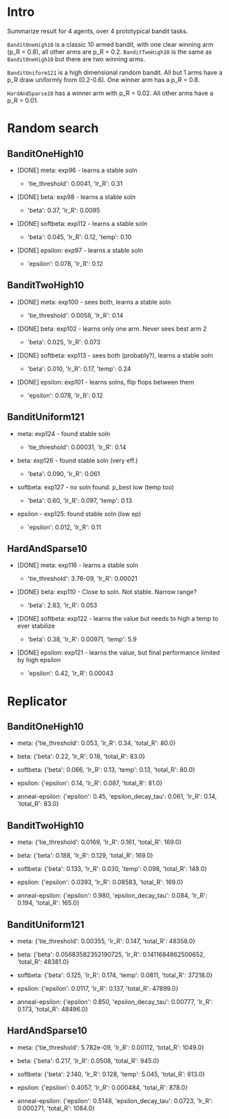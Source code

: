 # Intro

Summarize result for 4 agents, over 4 prototypical bandit tasks.

`BanditOneHigh10` is a classic 10 armed bandit, with one clear winning arm (p_R = 0.8), all other arms are p_R = 0.2. `BanditTwoHigh10` is the same as `BanditOneHigh10` but there are two winning arms.

`BanditUniform121` is a high dimensional random bandit. All but 1 arms have a p_R draw uniformly from (0.2-0.6). One winner arm has a p_R = 0.8.

`HardAndSparse10` has a winner arm with p_R = 0.02. All other arms have a p_R = 0.01.


# Random search
## BanditOneHigh10
- [DONE] meta: exp96 - learns a stable soln 
  + 'tie_threshold': 0.0041, 'lr_R': 0.31

- [DONE] beta: exp98 - learns a stable soln 
  + 'beta': 0.37, 'lr_R': 0.0095

- [DONE] softbeta: exp112 - learns a stable soln 
  + 'beta': 0.045, 'lr_R': 0.12, 'temp': 0.10

- [DONE] epsilon: exp97 - learns a stable soln 
  + 'epsilon': 0.078, 'lr_R': 0.12

## BanditTwoHigh10
- [DONE] meta: exp100 - sees both, learns a stable soln
  + 'tie_threshold': 0.0058, 'lr_R': 0.14

- [DONE] beta: exp102 - learns only one arm. Never sees best arm 2
  + 'beta': 0.025, 'lr_R': 0.073

- [DONE] softbeta: exp113 - sees both (probably?), learns a stable soln
  + 'beta': 0.010, 'lr_R': 0.17, 'temp': 0.24

- [DONE] epsilon: exp101 - learns solns, flip flops between them
  + 'epsilon': 0.078, 'lr_R': 0.12

## BanditUniform121
- meta: exp124 - found stable soln
  + 'tie_threshold': 0.00031, 'lr_R': 0.14

- beta: exp126 - found stable soln (very eff.)
  + 'beta': 0.090, 'lr_R': 0.061

- softbeta: exp127 - no soln found. p_best low (temp too)
  + 'beta': 0.60, 'lr_R': 0.097, 'temp': 0.13

- epsilon - exp125: found stable soln (low ep)
  + 'epsilon': 0.012, 'lr_R': 0.11

## HardAndSparse10
- [DONE] meta: exp116 - learns a stable soln 
  + 'tie_threshold': 3.76-09, 'lr_R': 0.00021

- [DONE} beta: exp110 - Close to soln. Not stable. Narrow range?
  + 'beta': 2.83, 'lr_R': 0.053

- [DONE] softbeta: exp122 - learns the value but needs to high a temp to ever stabilize
  + 'beta': 0.38, 'lr_R': 0.00971, 'temp': 5.9

- [DONE] epsilon: exp121 - learns the value, but final performance limited by high epsilon
  + 'epsilon': 0.42, 'lr_R': 0.00043

# Replicator
## BanditOneHigh10
- meta: {'tie_threshold': 0.053, 'lr_R': 0.34, 'total_R': 80.0}

- beta: {'beta': 0.22, 'lr_R': 0.18, 'total_R': 83.0}

- softbeta: {'beta': 0.066, 'lr_R': 0.13, 'temp': 0.13, 'total_R': 80.0}

- epsilon: {'epsilon': 0.14, 'lr_R': 0.087, 'total_R': 81.0}

- anneal-epsilon: {'epsilon': 0.45, 'epsilon_decay_tau': 0.061, 'lr_R': 0.14, 'total_R': 83.0}

## BanditTwoHigh10
- meta: {'tie_threshold': 0.0169, 'lr_R': 0.161, 'total_R': 169.0}

- beta: {'beta': 0.188, 'lr_R': 0.129, 'total_R': 169.0}

- softbeta: {'beta': 0.133, 'lr_R': 0.030, 'temp': 0.098, 'total_R': 148.0}

- epsilon: {'epsilon': 0.0393, 'lr_R': 0.08583, 'total_R': 169.0}

- anneal-epsilon: {'epsilon': 0.980, 'epsilon_decay_tau': 0.084, 'lr_R': 0.194, 'total_R': 165.0}

## BanditUniform121
- meta: {'tie_threshold': 0.00355, 'lr_R': 0.147, 'total_R': 48358.0}

- beta: {'beta': 0.05683582352190725, 'lr_R': 0.1411684862500652, 'total_R': 48381.0}

- softbeta: {'beta': 0.125, 'lr_R': 0.174, 'temp': 0.0811, 'total_R': 37218.0}

- epsilon: {'epsilon': 0.0117, 'lr_R': 0.137, 'total_R': 47899.0}

- anneal-epsilon: {'epsilon': 0.850, 'epsilon_decay_tau': 0.00777, 'lr_R': 0.173, 'total_R': 48496.0}

## HardAndSparse10
- meta: {'tie_threshold': 5.782e-09, 'lr_R': 0.00112, 'total_R': 1049.0}

- beta: {'beta': 0.217, 'lr_R': 0.0508, 'total_R': 945.0}

- softbeta: {'beta': 2.140, 'lr_R': 0.128, 'temp': 5.045, 'total_R': 613.0}

- epsilon: {'epsilon': 0.4057, 'lr_R': 0.000484, 'total_R': 878.0}

- anneal-epsilon: {'epsilon': 0.5148, 'epsilon_decay_tau': 0.0723, 'lr_R': 0.000271, 'total_R': 1084.0}